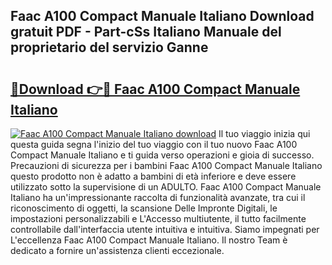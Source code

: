 ## Faac A100 Compact Manuale Italiano Download gratuit PDF - Part-cSs Italiano Manuale del proprietario del servizio Ganne

# <h2><a href="http://dfelv12.blite.top/?on=Faac+A100+Compact+Manuale+Italiano">🔗Download 👉🔴 Faac A100 Compact Manuale Italiano</a></h2>

[![Faac A100 Compact Manuale Italiano download](https://i.imgur.com/lujVjoI.png)](http://dfelv12.blite.top/?on=Faac+A100+Compact+Manuale+Italiano)
Il tuo viaggio inizia qui questa guida segna l'inizio del tuo viaggio con il tuo nuovo Faac A100 Compact Manuale Italiano e ti guida verso operazioni e gioia di successo. Precauzioni di sicurezza per i bambini Faac A100 Compact Manuale Italiano questo prodotto non è adatto a bambini di età inferiore e deve essere utilizzato sotto la supervisione di un ADULTO. Faac A100 Compact Manuale Italiano ha un'impressionante raccolta di funzionalità avanzate, tra cui il riconoscimento di oggetti, la scansione Delle Impronte Digitali, le impostazioni personalizzabili e L'Accesso multiutente, il tutto facilmente controllabile dall'interfaccia utente intuitiva e intuitiva. Siamo impegnati per L'eccellenza Faac A100 Compact Manuale Italiano. Il nostro Team è dedicato a fornire un'assistenza clienti eccezionale.

